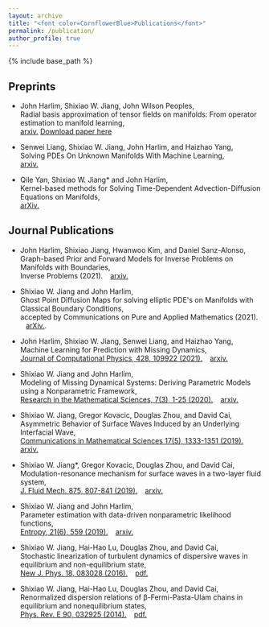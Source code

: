 ```yaml
---
layout: archive
title: "<font color=CornflowerBlue>Publications</font>"
permalink: /publication/
author_profile: true
---
```


{% include base_path %}

## Preprints

* John Harlim, Shixiao W. Jiang, John Wilson Peoples, <br>
Radial basis approximation of tensor fields on manifolds: From operator estimation to manifold learning, <br>
[arxiv.](https://arxiv.org/abs/2208.08369v1) 
[Download paper here](http://willingjiang.github.io/files/John_Jiang_Peoples_2022_RBFeigs.pdf)

* Senwei Liang, Shixiao W. Jiang, John Harlim, and Haizhao Yang, <br>
Solving PDEs On Unknown Manifolds With Machine Learning, <br>
[arxiv.](https://arxiv.org/abs/2106.06682) 

* Qile Yan, Shixiao W. Jiang* and John Harlim, <br>
Kernel-based methods for Solving Time-Dependent Advection-Diffusion Equations on Manifolds, <br>
[arXiv.](https://arxiv.org/abs/2105.13835) 

## Journal Publications

* John Harlim, Shixiao Jiang, Hwanwoo Kim, and Daniel Sanz-Alonso, <br>
Graph-based Prior and Forward Models for Inverse Problems on Manifolds with Boundaries, <br>
Inverse Problems (2021). &ensp; [arxiv.](https://arxiv.org/pdf/2106.06787.pdf)

* Shixiao W. Jiang and John Harlim, <br>
Ghost Point Diffusion Maps for solving elliptic PDE's on Manifolds with Classical Boundary Conditions, <br>
accepted by Communications on Pure and Applied Mathematics (2021). &ensp; [arXiv.](https://arxiv.org/abs/2006.04002). 

* John Harlim, Shixiao W. Jiang, Senwei Liang, and Haizhao Yang, <br>
Machine Learning for Prediction with Missing Dynamics, <br>
[Journal of Computational Physics, 428, 109922 (2021).](http://dx.doi.org/10.1016/j.jcp.2020.109922) &ensp; [arxiv.](https://arxiv.org/abs/1910.05861)

* Shixiao W. Jiang and John Harlim, <br>
Modeling of Missing Dynamical Systems: Deriving Parametric Models using a Nonparametric Framework, <br>
[Research in the Mathematical Sciences, 7(3), 1-25 (2020).](https://link.springer.com/article/10.1007/s40687-020-00217-4) &ensp; [arxiv.](https://arxiv.org/abs/1905.08082)

* Shixiao W. Jiang, Gregor Kovacic, Douglas Zhou, and David Cai, <br>
Asymmetric Behavior of Surface Waves Induced by an Underlying Interfacial Wave, <br>
[Communications in Mathematical Sciences 17(5), 1333-1351 (2019).](http://dx.doi.org/10.4310/CMS.2019.v17.n5.a8) &ensp; [arxiv.](https://arxiv.org/abs/1907.11279)

* Shixiao W. Jiang*, Gregor Kovacic, Douglas Zhou, and David Cai, <br>
Modulation-resonance mechanism for surface waves in a two-layer fluid system, <br>
[J. Fluid Mech. 875, 807-841 (2019).](https://www.cambridge.org/core/journals/journal-of-fluid-mechanics/article/modulationresonance-mechanism-for-surface-waves-in-a-twolayer-fluid-system/ACDD2EC34DC4D9311ECA4F7AB5071FD0) &ensp; [arxiv.](https://arxiv.org/pdf/1905.11344.pdf)

* Shixiao W. Jiang and John Harlim, <br>
Parameter estimation with data-driven nonparametric likelihood functions, <br>
[Entropy, 21(6), 559 (2019).](https://www.mdpi.com/1099-4300/21/6/559) &ensp; [arxiv.](https://arxiv.org/abs/1804.03272)

* Shixiao W. Jiang, Hai-Hao Lu, Douglas Zhou, and David Cai, <br>
Stochastic linearization of turbulent dynamics of dispersive waves in equilibrium and non-equilibrium state, <br>
[New J. Phys. 18, 083028 (2016).](https://iopscience.iop.org/article/10.1088/1367-2630/18/8/083028/meta) &ensp; [pdf.](https://www.researchgate.net/publication/306005870_Stochastic_linearization_of_turbulent_dynamics_of_dispersive_waves_in_equilibrium_and_non-equilibrium_state)

* Shixiao W. Jiang, Hai-Hao Lu, Douglas Zhou, and David Cai, <br>
Renormalized dispersion relations of β-Fermi-Pasta-Ulam chains in equilibrium and nonequilibrium states, <br>
[Phys. Rev. E 90, 032925 (2014).](http://dx.doi.org/10.1103/PhysRevE.90.032925) &ensp; [pdf.](https://www.researchgate.net/publication/266676392_Renormalized_dispersion_relations_of_b-Fermi-Pasta-Ulam_chains_in_equilibrium_and_nonequilibrium_states)
